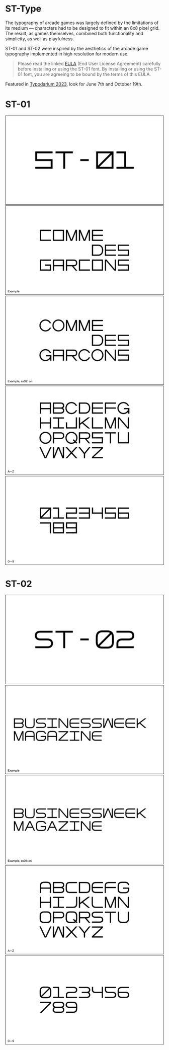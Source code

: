 # ST-Type

The typography of arcade games was largely defined by the limitations of its medium — characters had to be designed to fit within an 8x8 pixel grid. The result, as games themselves, combined both functionality and simplicity, as well as playfulness.

ST-01 and ST-02 were inspired by the aesthetics of the arcade game typography implemented in high resolution for modern use.

> Please read the linked [EULA](/EULA.pdf) (End User License Agreement) carefully before installing or using the ST-01 font. By installing or using the ST-01 font, you are agreeing to be bound by the terms of this EULA.

Featured in [Typodarium 2023](https://www.slanted.de/typodarium-2023/), look for June 7th and October 19th.

# ST-01

![ST-01 specimen 1](images/specimens/ST-01/ST-01_1.png)
![ST-01 specimen 2](images/specimens/ST-01/ST-01_2.png)
![ST-01 specimen 3](images/specimens/ST-01/ST-01_3.png)
![ST-01 specimen 4](images/specimens/ST-01/ST-01_4.png)
![ST-01 specimen 5](images/specimens/ST-01/ST-01_5.png)

# ST-02

![ST-02 specimen 1](images/specimens/ST-02/ST-02_1.png)
![ST-02 specimen 2](images/specimens/ST-02/ST-02_2.png)
![ST-02 specimen 3](images/specimens/ST-02/ST-02_3.png)
![ST-02 specimen 4](images/specimens/ST-02/ST-02_4.png)
![ST-02 specimen 5](images/specimens/ST-02/ST-02_5.png)
